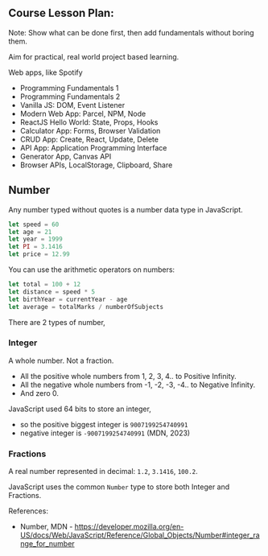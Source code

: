 ## Course Lesson Plan:

Note: Show what can be done first, then add fundamentals without boring them.

Aim for practical, real world project based learning.

Web apps, like Spotify

- Programming Fundamentals 1
- Programming Fundamentals 2
- Vanilla JS: DOM, Event Listener
- Modern Web App: Parcel, NPM, Node
- ReactJS Hello World: State, Props, Hooks
- Calculator App: Forms, Browser Validation
- CRUD App: Create, React, Update, Delete 
- API App: Application Programming Interface
- Generator App, Canvas API
- Browser APIs, LocalStorage, Clipboard, Share

## Number

Any number typed without quotes is a number data type in JavaScript.

```js
let speed = 60
let age = 21
let year = 1999
let PI = 3.1416
let price = 12.99
```

You can use the arithmetic operators on numbers:

```js
let total = 100 + 12
let distance = speed * 5
let birthYear = currentYear - age
let average = totalMarks / numberOfSubjects
```
There are 2 types of number,

### Integer

A whole number. Not a fraction.

- All the positive whole numbers from 1, 2, 3, 4.. to Positive Infinity.
- All the negative whole numbers from -1, -2, -3, -4.. to Negative Infinity.
- And zero 0.

JavaScript used 64 bits to store an integer, 

- so the positive biggest integer is `9007199254740991`
- negative integer is `-9007199254740991` (MDN, 2023)

### Fractions

A real number represented in decimal: `1.2`, `3.1416`, `100.2`.  

JavaScript uses the common `Number` type to store both Integer and Fractions.

References:

- Number, MDN - https://developer.mozilla.org/en-US/docs/Web/JavaScript/Reference/Global_Objects/Number#integer_range_for_number
